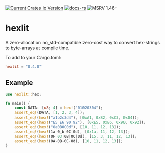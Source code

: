 [![Current Crates.io Version](https://img.shields.io/crates/v/hexlit.svg)](https://crates.io/crates/hexlit)
[![docs-rs](https://docs.rs/hexlit/badge.svg)](https://docs.rs/hexlit)
![MSRV 1.46+](https://img.shields.io/badge/rustc-1.46+-blue.svg)

# hexlit
A zero-allocation no_std-compatible zero-cost way to convert hex-strings to byte-arrays at compile time.

To add to your Cargo.toml:
```toml
hexlit = "0.4.0"
```

## Example
```rust
use hexlit::hex;

fn main() {
    const DATA: [u8; 4] = hex!("01020304");
    assert_eq!(DATA, [1, 2, 3, 4]);
    assert_eq!(hex!("a1b2c3d4"), [0xA1, 0xB2, 0xC3, 0xD4]);
    assert_eq!(hex!("E5 E6 90 92"), [0xE5, 0xE6, 0x90, 0x92]);
    assert_eq!(hex!("0a0B0C0d"), [10, 11, 12, 13]);
    assert_eq!(hex!(1a 0_b 0C 0d), [0x1a, 11, 12, 13]);
    assert_eq!(hex!(0F 03|0B|0C|0d), [15, 3, 11, 12, 13]);
    assert_eq!(hex!(0A-0B-0C-0d), [10, 11, 12, 13]);
}
```
